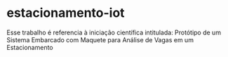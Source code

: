 # estacionamento-iot
Esse trabalho é referencia à iniciação científica intitulada: Protótipo de um Sistema Embarcado com Maquete para Análise de Vagas em um Estacionamento
